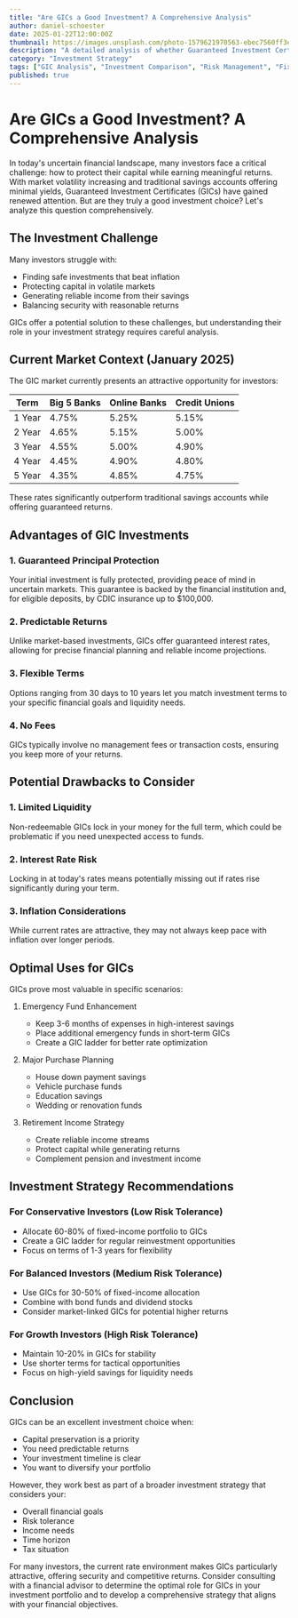 ```yaml
---
title: "Are GICs a Good Investment? A Comprehensive Analysis"
author: daniel-schoester
date: 2025-01-22T12:00:00Z
thumbnail: https://images.unsplash.com/photo-1579621970563-ebec7560ff3e?ixlib=rb-1.2.1&auto=format&fit=crop&w=1200&q=80
description: "A detailed analysis of whether Guaranteed Investment Certificates (GICs) are the right investment choice for you, comparing them with other investment options and examining their pros and cons."
category: "Investment Strategy"
tags: ["GIC Analysis", "Investment Comparison", "Risk Management", "Fixed Income"]
published: true
---
```


# Are GICs a Good Investment? A Comprehensive Analysis

In today's uncertain financial landscape, many investors face a critical challenge: how to protect their capital while earning meaningful returns. With market volatility increasing and traditional savings accounts offering minimal yields, Guaranteed Investment Certificates (GICs) have gained renewed attention. But are they truly a good investment choice? Let's analyze this question comprehensively.

## The Investment Challenge

Many investors struggle with:
- Finding safe investments that beat inflation
- Protecting capital in volatile markets
- Generating reliable income from their savings
- Balancing security with reasonable returns

GICs offer a potential solution to these challenges, but understanding their role in your investment strategy requires careful analysis.

## Current Market Context (January 2025)

The GIC market currently presents an attractive opportunity for investors:

| Term | Big 5 Banks | Online Banks | Credit Unions |
|------|-------------|--------------|---------------|
| 1 Year | 4.75% | 5.25% | 5.15% |
| 2 Year | 4.65% | 5.15% | 5.00% |
| 3 Year | 4.55% | 5.00% | 4.90% |
| 4 Year | 4.45% | 4.90% | 4.80% |
| 5 Year | 4.35% | 4.85% | 4.75% |

These rates significantly outperform traditional savings accounts while offering guaranteed returns.

## Advantages of GIC Investments

### 1. Guaranteed Principal Protection
Your initial investment is fully protected, providing peace of mind in uncertain markets. This guarantee is backed by the financial institution and, for eligible deposits, by CDIC insurance up to $100,000.

### 2. Predictable Returns
Unlike market-based investments, GICs offer guaranteed interest rates, allowing for precise financial planning and reliable income projections.

### 3. Flexible Terms
Options ranging from 30 days to 10 years let you match investment terms to your specific financial goals and liquidity needs.

### 4. No Fees
GICs typically involve no management fees or transaction costs, ensuring you keep more of your returns.

## Potential Drawbacks to Consider

### 1. Limited Liquidity
Non-redeemable GICs lock in your money for the full term, which could be problematic if you need unexpected access to funds.

### 2. Interest Rate Risk
Locking in at today's rates means potentially missing out if rates rise significantly during your term.

### 3. Inflation Considerations
While current rates are attractive, they may not always keep pace with inflation over longer periods.

## Optimal Uses for GICs

GICs prove most valuable in specific scenarios:

1. Emergency Fund Enhancement
   - Keep 3-6 months of expenses in high-interest savings
   - Place additional emergency funds in short-term GICs
   - Create a GIC ladder for better rate optimization

2. Major Purchase Planning
   - House down payment savings
   - Vehicle purchase funds
   - Education savings
   - Wedding or renovation funds

3. Retirement Income Strategy
   - Create reliable income streams
   - Protect capital while generating returns
   - Complement pension and investment income

## Investment Strategy Recommendations

### For Conservative Investors (Low Risk Tolerance)
- Allocate 60-80% of fixed-income portfolio to GICs
- Create a GIC ladder for regular reinvestment opportunities
- Focus on terms of 1-3 years for flexibility

### For Balanced Investors (Medium Risk Tolerance)
- Use GICs for 30-50% of fixed-income allocation
- Combine with bond funds and dividend stocks
- Consider market-linked GICs for potential higher returns

### For Growth Investors (High Risk Tolerance)
- Maintain 10-20% in GICs for stability
- Use shorter terms for tactical opportunities
- Focus on high-yield savings for liquidity needs

## Conclusion

GICs can be an excellent investment choice when:
- Capital preservation is a priority
- You need predictable returns
- Your investment timeline is clear
- You want to diversify your portfolio

However, they work best as part of a broader investment strategy that considers your:
- Overall financial goals
- Risk tolerance
- Income needs
- Time horizon
- Tax situation

For many investors, the current rate environment makes GICs particularly attractive, offering security and competitive returns. Consider consulting with a financial advisor to determine the optimal role for GICs in your investment portfolio and to develop a comprehensive strategy that aligns with your financial objectives.